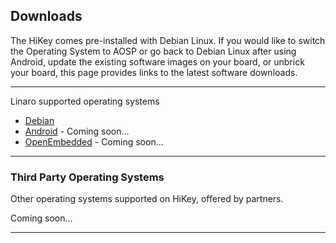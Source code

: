 ## Downloads

The HiKey comes pre-installed with Debian Linux. If you would like to switch the Operating System to AOSP or go back to Debian Linux after using Android, update the existing software images on your board, or unbrick your board, this page provides links to the latest software downloads.

***

Linaro supported operating systems

- [Debian](Debian.md)
- [Android](AOSP.md) - Coming soon...
- [OpenEmbedded](OpenEmbedded.md) - Coming soon...

***

### Third Party Operating Systems

Other operating systems supported on HiKey, offered by partners.

Coming soon...

***
